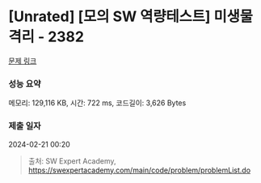 # [Unrated] [모의 SW 역량테스트] 미생물 격리 - 2382 

[문제 링크](https://swexpertacademy.com/main/code/problem/problemDetail.do?contestProbId=AV597vbqAH0DFAVl) 

### 성능 요약

메모리: 129,116 KB, 시간: 722 ms, 코드길이: 3,626 Bytes

### 제출 일자

2024-02-21 00:20



> 출처: SW Expert Academy, https://swexpertacademy.com/main/code/problem/problemList.do